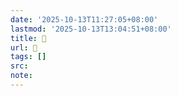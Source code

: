 ```yaml
---
date: '2025-10-13T11:27:05+08:00'
lastmod: '2025-10-13T13:04:51+08:00'
title: 󰕞
url: 󰕞
tags: []
src:
note:
---
```

